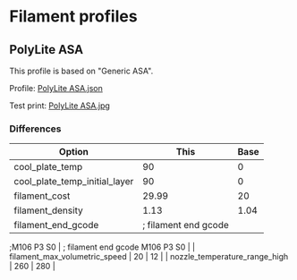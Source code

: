 # Filament profiles

## PolyLite ASA

This profile is based on "Generic ASA".

Profile: [PolyLite ASA.json](PolyLite%20ASA.json)

Test print: [PolyLite ASA.jpg](PolyLite%20ASA.jpg)

### Differences

| Option | This | Base |
|--------|------|------|
| cool_plate_temp | 90 | 0 |
| cool_plate_temp_initial_layer | 90 | 0 |
| filament_cost | 29.99 | 20 |
| filament_density | 1.13 | 1.04 |
| filament_end_gcode | ; filament end gcode 
;M106 P3 S0
 | ; filament end gcode 
M106 P3 S0
 |
| filament_max_volumetric_speed | 20 | 12 |
| nozzle_temperature_range_high | 260 | 280 |
